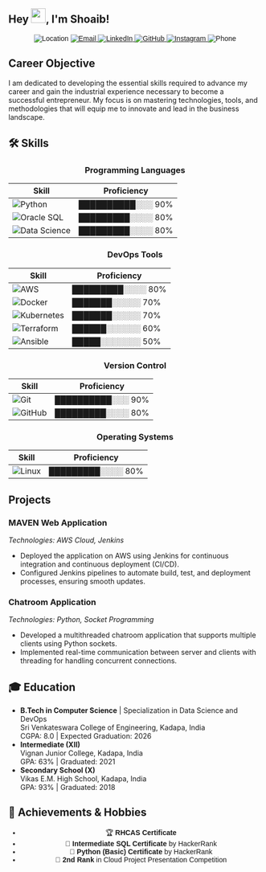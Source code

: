 ## Hey <img src="https://github.com/TheDudeThatCode/TheDudeThatCode/blob/master/Assets/Hi.gif" width="29px">, I'm Shoaib!
<div align="center" style="font-family: Arial, sans-serif;">

  <img src="https://img.shields.io/badge/Location-Kadapa%2C%20India-blue?style=for-the-badge&logo=googlemap" alt="Location">
  
  <a href="mailto:shaikshoaib820@gmail.com">
    <img src="https://img.shields.io/badge/Email-shaikshoaib820%40gmail.com-red?style=for-the-badge&logo=gmail" alt="Email">
  </a>
  
  <a href="https://www.linkedin.com/in/shaik-shoaib-/">
    <img src="https://img.shields.io/badge/LinkedIn-Connect-blue?style=for-the-badge&logo=linkedin" alt="LinkedIn">
  </a>
  
  <a href="https://github.com/SHAIKSHOAIB-GIT">
    <img src="https://img.shields.io/badge/GitHub-Follow-181717?style=for-the-badge&logo=github" alt="GitHub">
  </a>

  <a href="https://www.instagram.com/shoaibechoes">
    <img src="https://img.shields.io/badge/Instagram-Follow-D50000?style=for-the-badge&logo=instagram" alt="Instagram">
  </a>
  
  <img src="https://img.shields.io/badge/Phone-%2B91--7799264635-success?style=for-the-badge&logo=whatsapp" alt="Phone">

</div>


## Career Objective
I am dedicated to developing the essential skills required to advance my career and gain the industrial experience necessary to become a successful entrepreneur. My focus is on mastering technologies, tools, and methodologies that will equip me to innovate and lead in the business landscape.

## 🛠 Skills

<div align="center">

### Programming Languages
| Skill       | Proficiency               |
|-------------|---------------------------|
| ![Python](https://img.shields.io/badge/Python-3776AB?style=for-the-badge&logo=python&logoColor=white) | ██████████░░░ 90% |
| ![Oracle SQL](https://img.shields.io/badge/Oracle%20SQL-F80000?style=for-the-badge&logo=oracle&logoColor=white) | █████████░░░░ 80% |
| ![Data Science](https://img.shields.io/badge/Data%20Science-00A9E0?style=for-the-badge&logo=python&logoColor=white) | █████████░░░░ 80% |

### DevOps Tools
| Skill          | Proficiency               |
|----------------|---------------------------|
| ![AWS](https://img.shields.io/badge/AWS-232F3E?style=for-the-badge&logo=amazon-aws) | █████████░░░░ 80% |
| ![Docker](https://img.shields.io/badge/Docker-2496ED?style=for-the-badge&logo=docker&logoColor=white) | ███████░░░░░ 70% |
| ![Kubernetes](https://img.shields.io/badge/Kubernetes-326CE5?style=for-the-badge&logo=kubernetes&logoColor=white) | ███████░░░░░ 70% |
| ![Terraform](https://img.shields.io/badge/Terraform-7B42BC?style=for-the-badge&logo=terraform&logoColor=white) | ██████░░░░░░ 60% |
| ![Ansible](https://img.shields.io/badge/Ansible-003C30?style=for-the-badge&logo=ansible&logoColor=white) | █████░░░░░░░ 50% |

### Version Control
| Skill          | Proficiency               |
|----------------|---------------------------|
| ![Git](https://img.shields.io/badge/Git-FFD43B?style=for-the-badge&logo=git&logoColor=black) | ██████████░░░ 90% |
| ![GitHub](https://img.shields.io/badge/GitHub-181717?style=for-the-badge&logo=github&logoColor=white) | █████████░░░░ 80% |

### Operating Systems
| Skill          | Proficiency               |
|----------------|---------------------------|
| ![Linux](https://img.shields.io/badge/Linux%20(RedHat)-CC0000?style=for-the-badge&logo=linux&logoColor=white) | █████████░░░░ 80% |

</div>

## Projects

### MAVEN Web Application
*Technologies: AWS Cloud, Jenkins*
- Deployed the application on AWS using Jenkins for continuous integration and continuous deployment (CI/CD).
- Configured Jenkins pipelines to automate build, test, and deployment processes, ensuring smooth updates.

### Chatroom Application
*Technologies: Python, Socket Programming*
- Developed a multithreaded chatroom application that supports multiple clients using Python sockets.
- Implemented real-time communication between server and clients with threading for handling concurrent connections.

## 🎓 Education

- **B.Tech in Computer Science** | Specialization in Data Science and DevOps  
  Sri Venkateswara College of Engineering, Kadapa, India  
  CGPA: 8.0 | Expected Graduation: 2026
- **Intermediate (XII)**  
  Vignan Junior College, Kadapa, India  
  GPA: 63% | Graduated: 2021
- **Secondary School (X)**  
  Vikas E.M. High School, Kadapa, India  
  GPA: 93% | Graduated: 2018
  
## 🎉 Achievements & Hobbies

<div align="center" style="font-family: Arial, sans-serif;">

- 🏆 **RHCAS Certificate**    
- 📜 **Intermediate SQL Certificate** by HackerRank
- 🐍 **Python (Basic) Certificate** by HackerRank
- 🥈 **2nd Rank** in Cloud Project Presentation Competition

</div>
